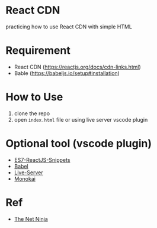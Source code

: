 # React CDN

practicing how to use React CDN with simple HTML

# Requirement

- React CDN (https://reactjs.org/docs/cdn-links.html)
- Bable (https://babeljs.io/setup#installation)

# How to Use

1. clone the repo
2. open `index.html` file or using live server vscode plugin

# Optional tool (vscode plugin)

-  [ES7-ReactJS-Snippets](https://marketplace.visualstudio.com/items?itemName=dsznajder.es7-react-js-snippets)
-  [Babel](https://marketplace.visualstudio.com/items?itemName=mgmcdermott.vscode-language-babel)
-  [Live-Server](https://marketplace.visualstudio.com/items?itemName=ritwickdey.LiveServer)
-  [Monokai](https://marketplace.visualstudio.com/items?itemName=monokai.theme-monokai-pro-vscode)

# Ref

- [The Net Ninja](https://www.youtube.com/watch?v=SAX6RMEFVM4)